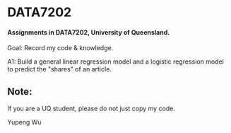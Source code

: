# DATA7202

#### Assignments in DATA7202, University of Queensland.

Goal: Record my code & knowledge.

A1: Build a general linear regression model and a logistic regression model to predict the "shares" of an article.

## Note:
If you are a UQ student, please do not just copy my code.

Yupeng Wu
